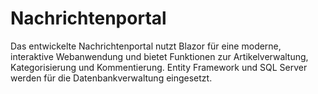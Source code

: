 # Nachrichtenportal
Das entwickelte Nachrichtenportal nutzt Blazor für eine moderne, interaktive Webanwendung und bietet Funktionen zur Artikelverwaltung, Kategorisierung und Kommentierung. Entity Framework und SQL Server werden für die Datenbankverwaltung eingesetzt.
